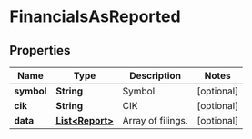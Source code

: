 

# FinancialsAsReported


## Properties

| Name | Type | Description | Notes |
|------------ | ------------- | ------------- | -------------|
|**symbol** | **String** | Symbol |  [optional] |
|**cik** | **String** | CIK |  [optional] |
|**data** | [**List&lt;Report&gt;**](Report.md) | Array of filings. |  [optional] |



